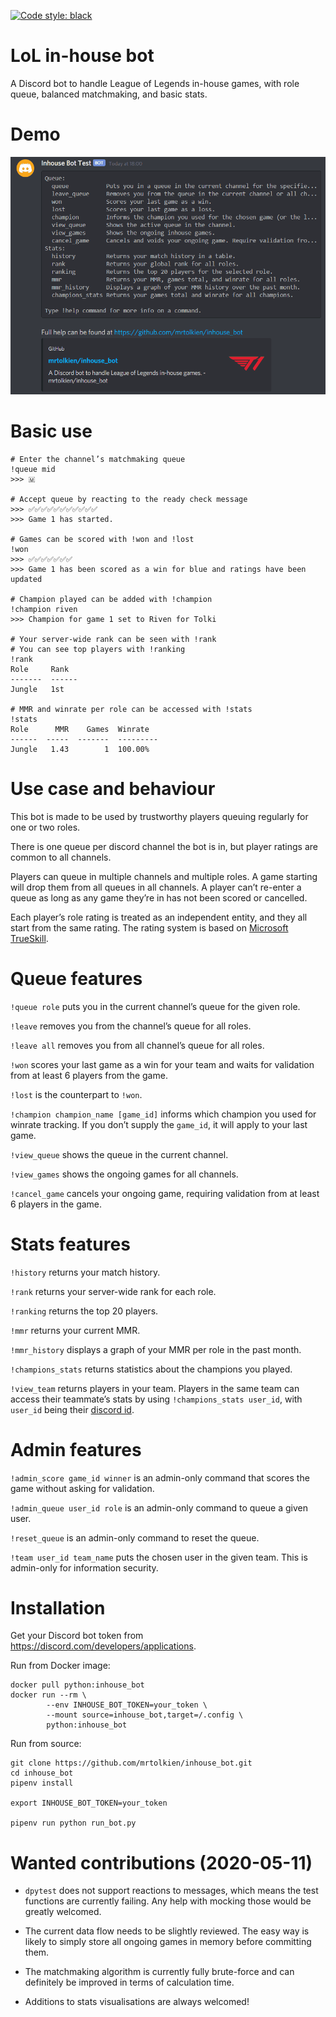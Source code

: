 [![Code style: black](https://img.shields.io/badge/code%20style-black-000000.svg)](https://github.com/psf/black)

# LoL in-house bot
A Discord bot to handle League of Legends in-house games, with role queue, balanced matchmaking, and basic stats.

# Demo
![Demo](inhouse_bot_demo.gif)

# Basic use
```
# Enter the channel’s matchmaking queue
!queue mid
>>> 🇲

# Accept queue by reacting to the ready check message
>>> ✅✅✅✅✅✅✅✅✅✅✅
>>> Game 1 has started.

# Games can be scored with !won and !lost
!won
>>> ✅✅✅✅✅✅✅
>>> Game 1 has been scored as a win for blue and ratings have been updated

# Champion played can be added with !champion
!champion riven
>>> Champion for game 1 set to Riven for Tolki

# Your server-wide rank can be seen with !rank
# You can see top players with !ranking
!rank
Role     Rank
-------  ------
Jungle   1st

# MMR and winrate per role can be accessed with !stats
!stats
Role      MMR    Games  Winrate
------  -----  -------  ---------
Jungle   1.43        1  100.00%
```

# Use case and behaviour

This bot is made to be used by trustworthy players queuing regularly for one or two roles.

There is one queue per discord channel the bot is in, but player ratings are common to all channels.

Players can queue in multiple channels and multiple roles. A game starting will drop them from 
all queues in all channels. A player can’t re-enter a queue as long as any game they’re in has not been scored or 
cancelled.

Each player’s role rating is treated as an independent entity, and they all start from the same rating.
The rating system is based on [Microsoft TrueSkill](https://en.wikipedia.org/wiki/TrueSkill).

# Queue features
`!queue role` puts you in the current channel’s queue for the given role.

`!leave` removes you from the channel’s queue for all roles.

`!leave all` removes you from all channel’s queue for all roles.

`!won` scores your last game as a win for your team and waits for validation from at least 6 players from the game.

`!lost` is the counterpart to `!won`.

`!champion champion_name [game_id]` informs which champion you used for winrate tracking.
If you don’t supply the `game_id`, it will apply to your last game.

`!view_queue` shows the queue in the current channel.

`!view_games` shows the ongoing games for all channels.

`!cancel_game` cancels your ongoing game, requiring validation from at least 6 players in the game.
 
# Stats features
`!history` returns your match history.

`!rank` returns your server-wide rank for each role.

`!ranking` returns the top 20 players.

`!mmr` returns your current MMR.

`!mmr_history` displays a graph of your MMR per role in the past month.

`!champions_stats` returns statistics about the champions you played.

`!view_team` returns players in your team. Players in the same team can access their teammate’s stats by using
`!champions_stats user_id`, with `user_id` being their 
[discord id](https://support.discord.com/hc/en-us/articles/206346498-Where-can-I-find-my-User-Server-Message-ID-).

# Admin features
`!admin_score game_id winner` is an admin-only command that scores the game without asking for validation.

`!admin_queue user_id role` is an admin-only command to queue a given user.

`!reset_queue` is an admin-only command to reset the queue.

`!team user_id team_name` puts the chosen user in the given team. This is admin-only for information security.

# Installation
Get your Discord bot token from https://discord.com/developers/applications.

Run from Docker image:
```shell script
docker pull python:inhouse_bot
docker run --rm \
        --env INHOUSE_BOT_TOKEN=your_token \
        --mount source=inhouse_bot,target=/.config \
        python:inhouse_bot
```

Run from source:
```shell script
git clone https://github.com/mrtolkien/inhouse_bot.git
cd inhouse_bot
pipenv install

export INHOUSE_BOT_TOKEN=your_token

pipenv run python run_bot.py
```

# Wanted contributions (2020-05-11)
- `dpytest` does not support reactions to messages, which means the test functions are currently failing.
Any help with mocking those would be greatly welcomed.

- The current data flow needs to be slightly reviewed. The easy way is likely to simply store all ongoing games in memory
before committing them.

- The matchmaking algorithm is currently fully brute-force and can definitely be improved in terms of calculation time.

- Additions to stats visualisations are always welcomed!
